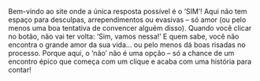 Bem-vindo ao site onde a única resposta possível é o ‘SIM’! Aqui não tem espaço para desculpas, 
arrependimentos ou evasivas – só amor (ou pelo menos uma boa tentativa de convencer alguém 
disso). Quando você clicar no botão, não vai ter volta: ‘Sim, vamos nessa!’ E quem sabe, você não 
encontra o grande amor da sua vida… ou pelo menos dá boas risadas no processo. Porque aqui, o 
‘não’ não é uma opção – só a chance de um encontro épico que começa com um clique e acaba 
com uma história para contar!

